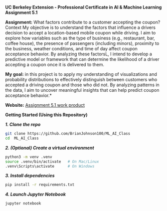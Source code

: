 
**UC Berkeley Extension - Professional Certificate in AI & Machine Learning Assignment 5.1**

**Assignment:** What factors contribute to a customer accepting the coupon?
Context My objective is to understand the factors that influence a drivers decision to accept a location-based mobile coupon while driving. I aim to explore how variables such as the type of business (e.g., restaurant, bar, coffee house), the presence of passengers (including minors), proximity to the business, weather conditions, and time of day affect coupon acceptance behavior. By analyzing these factorsL, I intend to develop a predictive model or framework that can determine the likelihood of a driver accepting a coupon once it is delivered to them.

**My goal:** in this project is to apply my understanding of visualizations and probability distributions to effectively distinguish between customers who accepted a driving coupon and those who did not. By analyzing patterns in the data, I aim to uncover meaningful insights that can help predict coupon acceptance behavior.*

**Website:**
[Assignment 5.1 work product](https://github.com/BrianJohnson100/ML_AI_Class)


**Getting Started (Using this Repository)**

***1.  Clone the repo***
```bash
git clone https://github.com/BrianJohnson100/ML_AI_Class
cd  ML_AI_Class
```

***2.  (Optional) Create a virtual environment***
```bash
python3 -m venv .venv
source .venv/bin/activate   # On Mac/Linux
.venv\Scripts\activate      # On Windows
```

***3. Install dependencies***
```bash
pip install -r requirements.txt
```

***4. Launch Jupyter Notebook***
```bash
jupyter notebook
```
